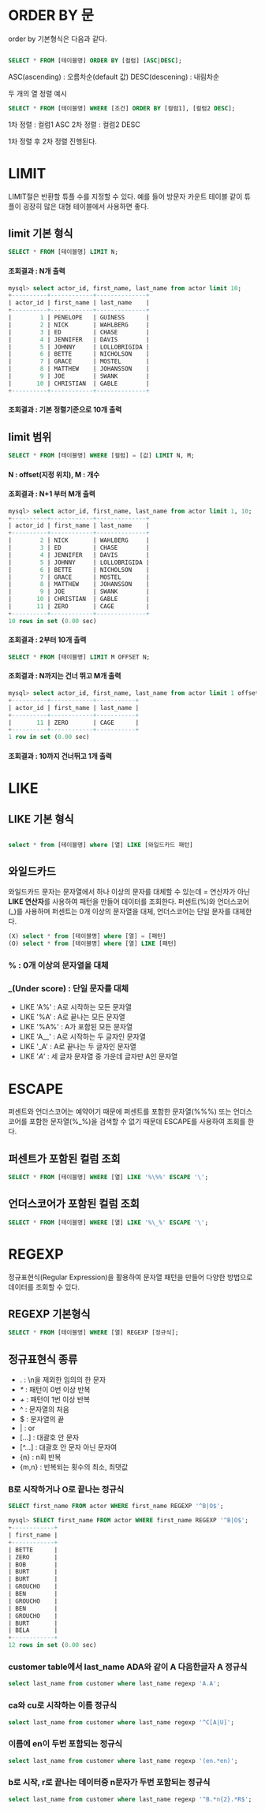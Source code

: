 # ORDER BY 문

order by 기본형식은 다음과 같다.

``` sql

SELECT * FROM [테이블명] ORDER BY [컬럼] [ASC|DESC];

```

ASC(ascending) : 오름차순(default 값)
DESC(descening) : 내림차순 



두 개의 열 정렬 예시

``` sql
SELECT * FROM [테이블명] WHERE [조건] ORDER BY [컬럼1], [컬럼2 DESC];
```

1차 정렬 : 컬럼1 ASC
2차 정렬 : 컬럼2 DESC

1차 정렬 후 2차 정렬 진행된다.





# LIMIT 

LIMIT절은 반환할 튜플 수를 지정할 수 있다.
예를 들어 방문자 카운트 테이블 같이 튜플이 굉장히 많은 대형 테이블에서 사용하면 좋다.



## limit 기본 형식 

``` sql
SELECT * FROM [테이블명] LIMIT N;
```
#### 조회결과 : N개 출력


``` sql
mysql> select actor_id, first_name, last_name from actor limit 10;
+----------+------------+--------------+
| actor_id | first_name | last_name    |
+----------+------------+--------------+
|        1 | PENELOPE   | GUINESS      |
|        2 | NICK       | WAHLBERG     |
|        3 | ED         | CHASE        |
|        4 | JENNIFER   | DAVIS        |
|        5 | JOHNNY     | LOLLOBRIGIDA |
|        6 | BETTE      | NICHOLSON    |
|        7 | GRACE      | MOSTEL       |
|        8 | MATTHEW    | JOHANSSON    |
|        9 | JOE        | SWANK        |
|       10 | CHRISTIAN  | GABLE        |
+----------+------------+--------------+
```
#### 조회결과 : 기본 정렬기준으로 10개 출력


## limit 범위
``` sql
SELECT * FROM [테이블명] WHERE [컬럼] = [값] LIMIT N, M;
```
#### N : offset(지정 위치), M : 개수 
#### 조회결과 : N+1 부터 M개 출력

``` sql
mysql> select actor_id, first_name, last_name from actor limit 1, 10;
+----------+------------+--------------+
| actor_id | first_name | last_name    |
+----------+------------+--------------+
|        2 | NICK       | WAHLBERG     |
|        3 | ED         | CHASE        |
|        4 | JENNIFER   | DAVIS        |
|        5 | JOHNNY     | LOLLOBRIGIDA |
|        6 | BETTE      | NICHOLSON    |
|        7 | GRACE      | MOSTEL       |
|        8 | MATTHEW    | JOHANSSON    |
|        9 | JOE        | SWANK        |
|       10 | CHRISTIAN  | GABLE        |
|       11 | ZERO       | CAGE         |
+----------+------------+--------------+
10 rows in set (0.00 sec)

```
#### 조회결과 : 2부터 10개 출력


``` sql
SELECT * FROM [테이블명] LIMIT M OFFSET N;
```
#### 조회결과 : N까지는 건너 뛰고 M개 출력 

``` sql
mysql> select actor_id, first_name, last_name from actor limit 1 offset 10;
+----------+------------+-----------+
| actor_id | first_name | last_name |
+----------+------------+-----------+
|       11 | ZERO       | CAGE      |
+----------+------------+-----------+
1 row in set (0.00 sec)

```
#### 조회결과 : 10까지 건너뛰고 1개 출력









# LIKE 

## LIKE 기본 형식

``` sql

select * from [테이블명] where [열] LIKE [와일드카드 패턴]

```

## 와일드카드

와일드카드 문자는 문자열에서 하나 이상의 문자를 대체할 수 있는데 = 연산자가 아닌 **LIKE 연산자**를 사용하여 패턴을 만들어 데이터를 조회한다.
퍼센트(%)와 언더스코어(_)를 사용하며 퍼센트는 0개 이상의 문자열을 대체, 언더스코어는 단일 문자를 대체한다.


``` sql
(X) select * from [테이블명] where [열] = [패턴]
(O) select * from [테이블명] where [열] LIKE [패턴]
```



### % : 0개 이상의 문자열을 대체 
### _(Under score) : 단일 문자를 대체 


* LIKE 'A%' : A로 시작하는 모든 문자열 
* LIKE '%A' : A로 끝나는 모든 문자열 
* LIKE '%A%' : A가 포함된 모든 문자열 
* LIKE 'A__' : A로 시작하는 두 글자인 문자열 
* LIKE '_A' : A로 끝나는 두 글자인 문자열 
* LIKE '_A_' : 세 글자 문자열 중 가운데 글자만 A인 문자열


<!-- 섞어서도 가능 -->



# ESCAPE

퍼센트와 언더스코어는 예약어기 때문에 퍼센트를 포함한 문자열(%%%) 또는 언더스코어를 포함한 문자열(%_%)을 검색할 수 없기 때문데 ESCAPE를 사용하여 조회를 한다.


 
## 퍼센트가 포함된 컬럼 조회
``` sql
SELECT * FROM [테이블명] WHERE [열] LIKE '%\%%' ESCAPE '\';
```

## 언더스코어가 포함된 컬럼 조회
``` sql
SELECT * FROM [테이블명] WHERE [열] LIKE '%\_%' ESCAPE '\';
```



# REGEXP

정규표현식(Regular Expression)을 활용하여 문자열 패턴을 만들어 다양한 방법으로 데이터를 조회할 수 있다.


## REGEXP 기본형식
``` sql
SELECT * FROM [테이블명] WHERE [열] REGEXP [정규식];
```

## 정규표현식 종류

* . : \n을 제외한 임의의 한 문자
* _*_ : 패턴이 0번 이상 반복
* _+_ : 패턴이 1번 이상 반복
* ^ : 문자열의 처음
* $  : 문자열의 끝
* | : or
* [...] : 대괄호 안 문자
* [^...] : 대괄호 안 문자 아닌 문자여
* {n} : n회 반복
* {m,n} : 반복되는 횟수의 최소, 최댓값
 


### B로 시작하거나 O로 끝나는 정규식

``` sql
SELECT first_name FROM actor WHERE first_name REGEXP '^B|O$';
```

``` sql
mysql> SELECT first_name FROM actor WHERE first_name REGEXP '^B|O$';
+------------+
| first_name |
+------------+
| BETTE      |
| ZERO       |
| BOB        |
| BURT       |
| BURT       |
| GROUCHO    |
| BEN        |
| GROUCHO    |
| BEN        |
| GROUCHO    |
| BURT       |
| BELA       |
+------------+
12 rows in set (0.00 sec)
```

<!-- AB, AC, AD인 것 
```
REGEXP 'A[B-D]';
```

AB, AC, AD가 아닌 것
```
REGEXP 'A[^B-D]'
``` -->


### customer table에서 last_name ADA와 같이 A 다음한글자 A 정규식

``` sql
select last_name from customer where last_name regexp 'A.A';
```

### ca와 cu로 시작하는 이름 정규식

``` sql
select last_name from customer where last_name regexp '^C[A|U]';

```

### 이름에 en이 두번 포함되는 정규식
``` sql
select last_name from customer where last_name regexp '(en.*en)';
```


### b로 시작, r로 끝나는 데이터중 n문자가 두번 포함되는 정규식

``` sql
select last_name from customer where last_name regexp '^B.*n{2}.*R$';
```







